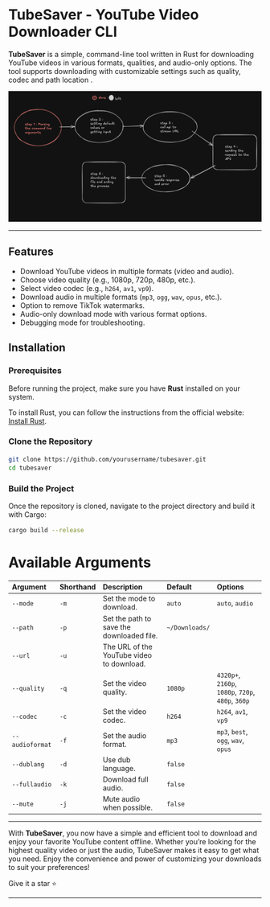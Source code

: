 # TubeSaver - YouTube Video Downloader CLI

**TubeSaver** is a simple, command-line tool written in Rust for downloading YouTube videos in various formats, qualities, and audio-only options. The tool supports downloading with customizable settings such as quality, codec and path location .

![steps](./steps.png)

---

## Features

- Download YouTube videos in multiple formats (video and audio).
- Choose video quality (e.g., 1080p, 720p, 480p, etc.).
- Select video codec (e.g., `h264`, `av1`, `vp9`).
- Download audio in multiple formats (`mp3`, `ogg`, `wav`, `opus`, etc.).
- Option to remove TikTok watermarks.
- Audio-only download mode with various format options.
- Debugging mode for troubleshooting.

## Installation

### Prerequisites

Before running the project, make sure you have **Rust** installed on your system.

To install Rust, you can follow the instructions from the official website: [Install Rust](https://www.rust-lang.org/tools/install).

### Clone the Repository

```bash
git clone https://github.com/yourusername/tubesaver.git
cd tubesaver
```

### Build the Project

Once the repository is cloned, navigate to the project directory and build it with Cargo:

```bash
cargo build --release
```

# Available Arguments

| Argument | Shorthand | Description | Default | Options |
| :--- | :--- | :--- | :--- | :--- |
| `--mode` | `-m` | Set the mode to download. | `auto` | `auto`, `audio` |
| `--path` | `-p` | Set the path to save the downloaded file. | `~/Downloads/` | |
| `--url` | `-u` | The URL of the YouTube video to download. | | |
| `--quality` | `-q` | Set the video quality. | `1080p` | `4320p+`, `2160p`, `1080p`, `720p`, `480p`, `360p` |
| `--codec` | `-c` | Set the video codec. | `h264` | `h264`, `av1`, `vp9` |
| `--audioformat` | `-f` | Set the audio format. | `mp3` | `mp3`, `best`, `ogg`, `wav`, `opus` |
| `--dublang` | `-d` | Use dub language. | `false` | |
| `--fullaudio` | `-k` | Download full audio. | `false` | |
| `--mute` | `-j` | Mute audio when possible. | `false` | |

---

With **TubeSaver**, you now have a simple and efficient tool to download and enjoy your favorite YouTube content offline. Whether you’re looking for the highest quality video or just the audio, TubeSaver makes it easy to get what you need. Enjoy the convenience and power of customizing your downloads to suit your preferences!

Give it a star ⭐️

---
